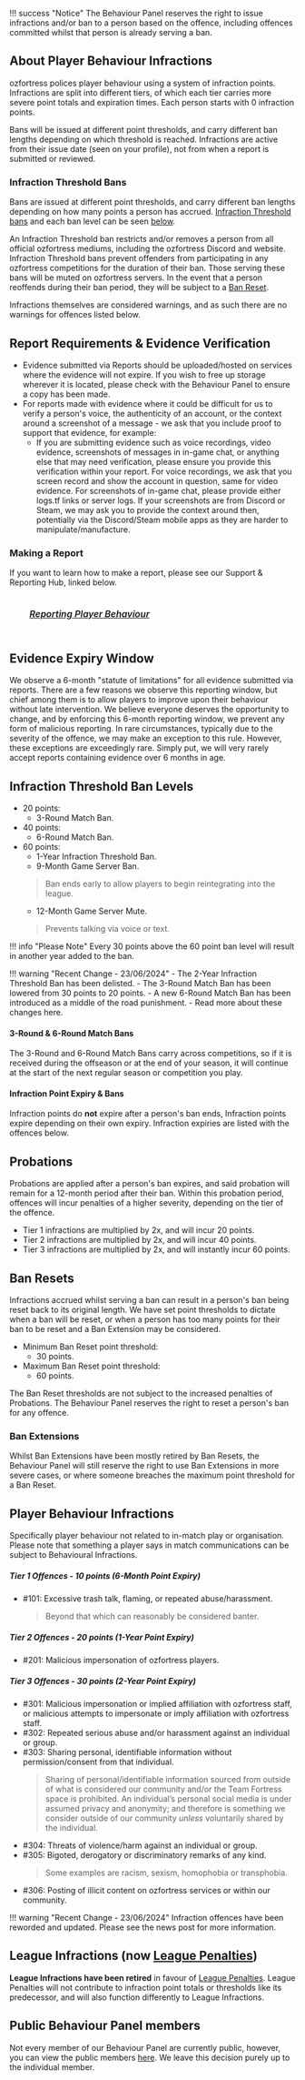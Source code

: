 <link rel="stylesheet" href="/stylesheets/extra.css" />

<style>
.grid-container {
  display: grid;
  column-gap: 24px;
  row-gap: 24px;
  grid-template-columns: auto auto auto auto;
  background: none;
}

.grid-item {
  background-color: var(--md-footer-bg-color);
  border: 4px solid var(--md-footer-bg-color);
  border-radius: 3px;
  padding: 0px 10px 0px 10px;
  text-align: center;
  transition: ease 0.5s;
}

.grid-item:hover {
  border-left: 4px solid var(--md-accent-fg-color);
  transition: ease 0.3s;
}

.grid-item:hover h5 {
  color: var(--md-accent-fg-color);
  transition: ease 0.3s;
}

.grid-item h5 {
  text-aligenter;
  color: var(--md-primary-bg-color--light);
  font-size: 16px;
  font-weight: 600;
  transition: ease 0.5s;
}
</style>

!!! success "Notice"
    The Behaviour Panel reserves the right to issue infractions and/or ban to a person based on the offence, including offences committed whilst that person is already serving a ban.

## About Player Behaviour Infractions
ozfortress polices player behaviour using a system of infraction points. Infractions are split into different tiers, of which each tier carries more severe point totals and expiration times. Each person starts with 0 infraction points.

Bans will be issued at different point thresholds, and carry different ban lengths depending on which threshold is reached. Infractions are active from their issue date (seen on your profile), not from when a report is submitted or reviewed.

### Infraction Threshold Bans
Bans are issued at different point thresholds, and carry different ban lengths depending on how many points a person has accrued. [Infraction Threshold bans](/info/bans/#infraction-threshold-bans) and each ban level can be seen [below](/rules/infractions/#infraction-threshold-ban-levels).

An Infraction Threshold ban restricts and/or removes a person from all official ozfortress mediums, including the ozfortress Discord and website. Infraction Threshold bans prevent offenders from participating in any ozfortress competitions for the duration of their ban. Those serving these bans will be muted on ozfortress servers. In the event that a person reoffends during their ban period, they will be subject to a [Ban Reset](/rules/infractions/#ban-resets).

Infractions themselves are considered warnings, and as such there are no warnings for offences listed below.

## Report Requirements & Evidence Verification
- Evidence submitted via Reports should be uploaded/hosted on services where the evidence will not expire. If you wish to free up storage wherever it is located, please check with the Behaviour Panel to ensure a copy has been made.
- For reports made with evidence where it could be difficult for us to verify a person's voice, the authenticity of an account, or the context around a screenshot of a message - we ask that you include proof to support that evidence, for example:
    - If you are submitting evidence such as voice recordings, video evidence, screenshots of messages in in-game chat, or anything else that may need verification, please ensure you provide this verification within your report. For voice recordings, we ask that you screen record and show the account in question, same for video evidence. For screenshots of in-game chat, please provide either logs.tf links or server logs. If your screenshots are from Discord or Steam, we may ask you to provide the context around then, potentially via the Discord/Steam mobile apps as they are harder to manipulate/manufacture.

### Making a Report
If you want to learn how to make a report, please see our Support & Reporting Hub, linked below.

<div class="grid-container">
  <a href="/support/landing/#reporting-misconduct">
  <div class="grid-item">
    <h5>Reporting Player Behaviour</h5>
  </div>
  </a>
</div>

## Evidence Expiry Window
We observe a 6-month "statute of limitations" for all evidence submitted via reports. There are a few reasons we observe this reporting window, but chief among them is to allow players to improve upon their behaviour without late intervention. We believe everyone deserves the opportunity to change, and by enforcing this 6-month reporting window, we prevent any form of malicious reporting. In rare circumstances, typically due to the severity of the offence, we may make an exception to this rule. However, these exceptions are exceedingly rare. Simply put, we will very rarely accept reports containing evidence over 6 months in age.

## Infraction Threshold Ban Levels
+ 20 points: 
    + 3-Round Match Ban.
+ 40 points:
    + 6-Round Match Ban.
+ 60 points:
    + 1-Year Infraction Threshold Ban.
    + 9-Month Game Server Ban.
    > Ban ends early to allow players to begin reintegrating into the league.
    + 12-Month Game Server Mute.
    > Prevents talking via voice or text.

!!! info "Please Note"
    Every 30 points above the 60 point ban level will result in another year added to the ban.

!!! warning "Recent Change - 23/06/2024"
    - The 2-Year Infraction Threshold Ban has been delisted.
    - The 3-Round Match Ban has been lowered from 30 points to 20 points.
    - A new 6-Round Match Ban has been introduced as a middle of the road punishment.
    - Read more about these changes here.

#### 3-Round & 6-Round Match Bans
The 3-Round and 6-Round Match Bans carry across competitions, so if it is received during the offseason or at the end of your season, it will continue at the start of the next regular season or competition you play.

#### Infraction Point Expiry & Bans
Infraction points do **not** expire after a person's ban ends, Infraction points expire depending on their own expiry. Infraction expiries are listed with the offences below.

## Probations
Probations are applied after a person's ban expires, and said probation will remain for a 12-month period after their ban. Within this probation period, offences will incur penalties of a higher severity, depending on the tier of the offence.

+ Tier 1 infractions are multiplied by 2x, and will incur 20 points. 
+ Tier 2 infractions are multiplied by 2x, and will incur 40 points.
+ Tier 3 infractions are multiplied by 2x, and will instantly incur 60 points.

## Ban Resets
Infractions accrued whilst serving a ban can result in a person's ban being reset back to its original length. We have set point thresholds to dictate when a ban will be reset, or when a person has too many points for their ban to be reset and a Ban Extension may be considered.

- Minimum Ban Reset point threshold:
    - 30 points.
- Maximum Ban Reset point threshold:
    - 60 points.

The Ban Reset thresholds are not subject to the increased penalties of Probations. The Behaviour Panel reserves the right to reset a person's ban for any offence.

### Ban Extensions
Whilst Ban Extensions have been mostly retired by Ban Resets, the Behaviour Panel will still reserve the right to use Ban Extensions in more severe cases, or where someone breaches the maximum point threshold for a Ban Reset.

## Player Behaviour Infractions
Specifically player behaviour not related to in-match play or organisation. Please note that something a player says in match communications can be subject to Behavioural Infractions.

##### Tier 1 Offences - 10 points (6-Month Point Expiry)
+ #101: Excessive trash talk, flaming, or repeated abuse/harassment.
  > Beyond that which can reasonably be considered banter.

##### Tier 2 Offences - 20 points (1-Year Point Expiry)
+ #201: Malicious impersonation of ozfortress players.

##### Tier 3 Offences - 30 points (2-Year Point Expiry)
+ #301: Malicious impersonation or implied affiliation with ozfortress staff, or malicious attempts to impersonate or imply affiliation with ozfortress staff.
+ #302: Repeated serious abuse and/or harassment against an individual or group.
+ #303: Sharing personal, identifiable information without permission/consent from that individual. 
  > Sharing of personal/identifiable information sourced from outside of what is considered our community and/or the Team Fortress space is prohibited. An individual’s personal social media is under assumed privacy and anonymity; and therefore is something we consider outside of our community *unless* voluntarily shared by the individual.
+ #304: Threats of violence/harm against an individual or group.
+ #305: Bigoted, derogatory or discriminatory remarks of any kind.
  > Some examples are racism, sexism, homophobia or transphobia.
+ #306: Posting of illicit content on ozfortress services or within our community.

!!! warning "Recent Change - 23/06/2024"
    Infraction offences have been reworded and updated. Please see the news post for more information.

## League Infractions (now [League Penalties](/rules/penalties))
**League Infractions have been retired** in favour of [League Penalties](/rules/penalties). League Penalties will not contribute to infraction point totals or thresholds like its predecessor, and will also function differently to League Infractions.

## Public Behaviour Panel members
Not every member of our Behaviour Panel are currently public, however, you can view the public members [here](/info/staff/#public-behaviour-panel-members). We leave this decision purely up to the individual member.